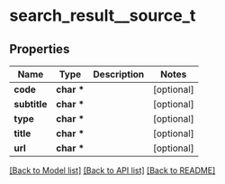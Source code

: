 # search_result__source_t

## Properties
Name | Type | Description | Notes
------------ | ------------- | ------------- | -------------
**code** | **char \*** |  | [optional] 
**subtitle** | **char \*** |  | [optional] 
**type** | **char \*** |  | [optional] 
**title** | **char \*** |  | [optional] 
**url** | **char \*** |  | [optional] 

[[Back to Model list]](../README.md#documentation-for-models) [[Back to API list]](../README.md#documentation-for-api-endpoints) [[Back to README]](../README.md)


